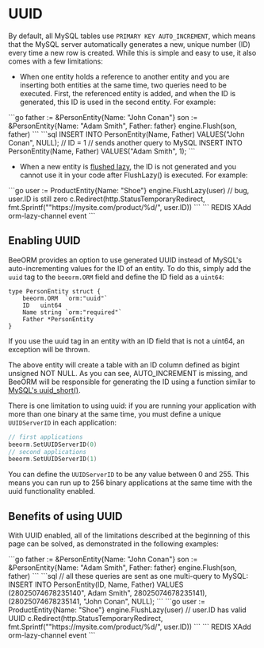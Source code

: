 # UUID

By default, all MySQL tables use `PRIMARY KEY AUTO_INCREMENT`, which means that the MySQL server automatically generates a new, unique number (ID) every time a new row is created. While this is simple and easy to use, it also comes with a few limitations:

 * When one entity holds a reference to another entity and you are inserting both entities at the same time, two queries need to be executed. First, the referenced entity is added, and when the ID is generated, this ID is used in the second entity. For example:

<code-group>
<code-block title="code">
```go
father := &PersonEntity{Name: "John Conan"}
son := &PersonEntity{Name: "Adam Smith", Father: father}
engine.Flush(son, father)
```
</code-block>

<code-block title="queries">
```sql
INSERT INTO PersonEntity(Name, Father) VALUES("John Conan", NULL); // ID = 1
// sends another query to MySQL
INSERT INTO PersonEntity(Name, Father) VALUES("Adam Smith", 1);
```
</code-block>
</code-group>

 * When a new entity is [flushed lazy](/guide/lazy_crud.html#lazy-flush), the ID is not generated and you cannot use it in your code after FlushLazy() is executed. For example:

<code-group>
<code-block title="code">
```go
user := ProductEntity{Name: "Shoe"}
engine.FlushLazy(user)
// bug, user.ID is still zero
c.Redirect(http.StatusTemporaryRedirect, fmt.Sprintf(""https://mysite.com/product/%d/", user.ID)) 
```
</code-block>

<code-block title="queries">
```
REDIS XAdd orm-lazy-channel event
```
</code-block>
</code-group>

## Enabling UUID

BeeORM provides an option to use generated UUID instead of MySQL's auto-incrementing values for the ID of an entity. To do this, simply add the `uuid` tag to the `beeorm.ORM` field and define the ID field as a `uint64`:

```go{2,3}
type PersonEntity struct {
	beeorm.ORM  `orm:"uuid"`
	ID   uint64
	Name string `orm:"required"`
	Father *PersonEntity
}
```

If you use the uuid tag in an entity with an ID field that is not a uint64, an exception will be thrown.

The above entity will create a table with an ID column defined as bigint unsigned NOT NULL. As you can see, AUTO_INCREMENT is missing, and BeeORM will be responsible for generating the ID using a function similar to [MySQL's uuid_short()](https://dev.mysql.com/doc/refman/8.0/en/miscellaneous-functions.html#function_uuid-short).

There is one limitation to using uuid: if you are running your application with more than one binary at the same time, you must define a unique `UUIDServerID` in each application:

```go
// first applications
beeorm.SetUUIDServerID(0)
// second applications
beeorm.SetUUIDServerID(1)
```

You can define the `UUIDServerID` to be any value between 0 and 255. This means you can run up to 256 binary applications at the same time with the uuid functionality enabled.
 
## Benefits of using UUID

With UUID enabled, all of the limitations described at the beginning of this page can be solved, as demonstrated in the following examples:


<code-group>
<code-block title="code">
```go
father := &PersonEntity{Name: "John Conan"}
son := &PersonEntity{Name: "Adam Smith", Father: father}
engine.Flush(son, father)
```
</code-block>

<code-block title="queries">
```sql
// all these queries are sent as one multi-query to MySQL:
INSERT INTO PersonEntity(ID, Name, Father) VALUES
(28025074678235140", Adam Smith", 28025074678235141),
(28025074678235141, "John Conan", NULL);
```
</code-block>
</code-group>

<code-group>
<code-block title="code">
```go
user := ProductEntity{Name: "Shoe"}
engine.FlushLazy(user)
// user.ID has valid UUID
c.Redirect(http.StatusTemporaryRedirect, fmt.Sprintf(""https://mysite.com/product/%d/", user.ID)) 
```
</code-block>

<code-block title="queries">
```
REDIS XAdd orm-lazy-channel event
```
</code-block>
</code-group>

